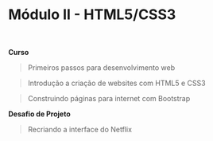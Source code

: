 # Módulo II - HTML5/CSS3

<br />

**Curso**

> Primeiros passos para desenvolvimento web



> Introdução a criação de websites com HTML5 e CSS3



> Construindo páginas para internet com Bootstrap



**Desafio de Projeto**

> Recriando a interface do Netflix

